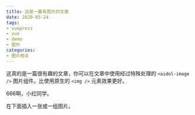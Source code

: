 ```yaml
---
title: 这是一篇有图片的文章
date: 2020-03-24
tags: 
- vuepress
- vue
- demo
- 图片
categories:
- 图片相关
---
```


这真的是一篇很有趣的文章，你可以在文章中使用经过特殊处理的 `<aidol-image />` 图片组件。比使用原生的 `<img />` 元素效果更好。

<!-- more -->

666啊，小红同学。

在下面插入一张或一组图片。

<aidol-image :links="['https://fuss10.elemecdn.com/8/27/f01c15bb73e1ef3793e64e6b7bbccjpeg.jpeg', 'https://fuss10.elemecdn.com/1/8e/aeffeb4de74e2fde4bd74fc7b4486jpeg.jpeg']" />
